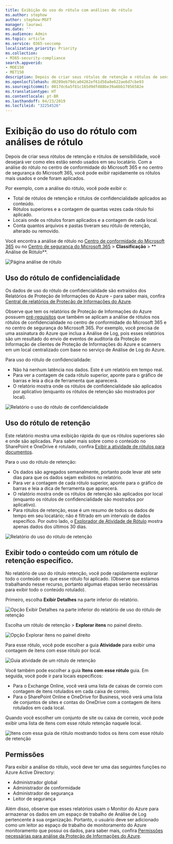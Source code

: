 ```yaml
---
title: Exibição do uso do rótulo com análises de rótulo
ms.author: stephow
author: stephow-MSFT
manager: laurawi
ms.date: ''
ms.audience: Admin
ms.topic: article
ms.service: O365-seccomp
localization_priority: Priority
ms.collection:
- M365-security-compliance
search.appverid:
- MOE150
- MET150
description: Depois de criar seus rótulos de retenção e rótulos de sensibilidade, você desejará ver como eles estão sendo usados em seu locatário. Com a análise do rótulo no centro de conformidade do Microsoft 365 e no centro de segurança do Microsoft 365, você pode exibir rapidamente os rótulos mais usados e onde foram aplicados.
ms.openlocfilehash: d0289eb79dca04262ef61d58a8e622ae6d7cbe93
ms.sourcegitcommit: 0017dc6a5f81c165d9dfd88be39a6bb17856582e
ms.translationtype: HT
ms.contentlocale: pt-BR
ms.lasthandoff: 04/23/2019
ms.locfileid: "32254526"
---
```

# <a name="view-label-usage-with-label-analytics"></a>Exibição do uso do rótulo com análises de rótulo

Depois de criar seus rótulos de retenção e rótulos de sensibilidade, você desejará ver como eles estão sendo usados em seu locatário. Com a análise do rótulo no centro de conformidade do Microsoft 365 e no centro de segurança do Microsoft 365, você pode exibir rapidamente os rótulos mais usados e onde foram aplicados.

Por exemplo, com a análise do rótulo, você pode exibir o:

- Total de rótulos de retenção e rótulos de confidencialidade aplicados ao conteúdo.
- Rótulos superiores e a contagem de quantas vezes cada rótulo foi aplicado.
- Locais onde os rótulos foram aplicados e a contagem de cada local.
- Conta quantos arquivos e pastas tiveram seu rótulo de retenção, alterado ou removido.

Você encontra a análise de rótulo no [Centro de conformidade do Microsoft 365](https://compliance.microsoft.com/labelanalytics) ou no [Centro de segurança do Microsoft 365](https://security.microsoft.com/labelanalytics) > **Classificação**  >  ** Análise de Rótulo**.

![Página análise de rótulo](media/label-analytics-page.png)

## <a name="sensitivity-label-usage"></a>Uso do rótulo de confidencialidade

Os dados de uso do rótulo de confidencialidade são extraídos dos Relatórios de Proteção de Informações do Azure – para saber mais, confira [Central de relatórios de Proteção de Informações do Azure](https://docs.microsoft.com/pt-BR/azure/information-protection/reports-aip).

Observe que tem os relatórios de Proteção de Informações do Azure possuem [pré-requisitos](https://docs.microsoft.com/pt-BR/azure/information-protection/reports-aip#prerequisites-for-azure-information-protection-analytics) que também se aplicam a análise de rótulos nos rótulos de confidencialidade no centro de conformidade do Microsoft 365 e no centro de segurança do Microsoft 365. Por exemplo, você precisa de uma assinatura do Azure que inclua a Análise de Log, pois esses relatórios são um resultado do envio de eventos de auditoria da Proteção de Informação de clientes de Proteção de Informações do Azure e scanners em um local centralizado com base no serviço de Análise de Log do Azure.

Para uso do rótulo de confidencialidade:

- Não há nenhum latência nos dados. Este é um relatório em tempo real.
- Para ver a contagem de cada rótulo superior, aponte para o gráfico de barras e leia a dica de ferramenta que aparecerá.
- O relatório mostra onde os rótulos de confidencialidade são aplicados por aplicativo (enquanto os rótulos de retenção são mostrados por local).

![Relatório o uso do rótulo de confidencialidade](media/sensitivity-label-usage-report.png)

## <a name="retention-label-usage"></a>Uso do rótulo de retenção

Este relatório mostra uma exibição rápida do que os rótulos superiores são e onde são aplicadas. Para saber mais sobre como o conteúdo no SharePoint e OneDrive é rotulado, confira [Exibir a atividade de rótulos para documentos](view-label-activity-for-documents.md).

Para o uso do rótulo de retenção:

- Os dados são agregados semanalmente, portanto pode levar até sete dias para que os dados sejam exibidos no relatório.
- Para ver a contagem de cada rótulo superior, aponte para o gráfico de barras e leia a dica de ferramenta que aparecerá.
- O relatório mostra onde os rótulos de retenção são aplicados por local (enquanto os rótulos de confidencialidade são mostrados por aplicativo).
- Para rótulos de retenção, esse é um resumo de todos os dados de tempo em seu locatário; não é filtrado em um intervalo de dados específico. Por outro lado, o [Explorador de Atividade de Rótulo](view-label-activity-for-documents.md) mostra apenas dados dos últimos 30 dias.

![Relatório do uso do rótulo de retenção](media/retention-label-usage-report.png)

## <a name="view-all-content-with-a-specific-retention-label"></a>Exibir todo o conteúdo com um rótulo de retenção específico.

No relatório de uso do rótulo retenção, você pode rapidamente explorar todo o conteúdo em que esse rótulo foi aplicado. (Observe que estamos trabalhando nesse recurso, portanto algumas etapas serão necessárias para exibir todo o conteúdo rotulado).

Primeiro, escolha **Exibir Detalhes** na parte inferior do relatório.

![Opção Exibir Detalhes na parte inferior do relatório de uso do rótulo de retenção](media/retention-label-usage-view-details.png)

Escolha um rótulo de retenção > **Explorar itens** no painel direito.

![Opção Explorar itens no painel direito](media/retention-label-usage-explore-items.png)

Para esse rótulo, você pode escolher a guia **Atividade** para exibir uma contagem de itens com esse rótulo por local.

![Guia atividade de um rótulo de retenção](media/retention-label-usage-activity-tab.png)

Você também pode escolher a guia **Itens com esse rótulo** guia. Em seguida, você pode ir para locais específicos:

- Para o Exchange Online, você verá uma lista de caixas de correio com contagem de itens rotulados em cada caixa de correio.
- Para o SharePoint Online e OneDrive for Business, você verá uma lista de conjuntos de sites e contas do OneDrive com a contagem de itens rotulados em cada local.

Quando você escolher um conjunto de site ou caixa de correio, você pode exibir uma lista de itens com esse rótulo retenção naquele local.

![Itens com essa guia de rótulo mostrando todos os itens com esse rótulo de retenção](media/retention-label-usage-content-explorer.png)

## <a name="permissions"></a>Permissões

Para exibir a análise do rótulo, você deve ter uma das seguintes funções no Azure Active Directory:

- Administrador global
- Administrador de conformidade
- Administrador de segurança
- Leitor de segurança

Além disso, observe que esses relatórios usam o Monitor do Azure para armazenar os dados em um espaço de trabalho de Análise de Log pertencente à sua organização. Portanto, o usuário deve ser adicionado como um leitor ao espaço de trabalho de monitoramento do Azure monitoramento que possui os dados, para saber mais, confira [Permissões necessárias para análise da Proteção de Informações do Azure](https://docs.microsoft.com/pt-BR/azure/information-protection/reports-aip#permissions-required-for-azure-information-protection-analytics).

